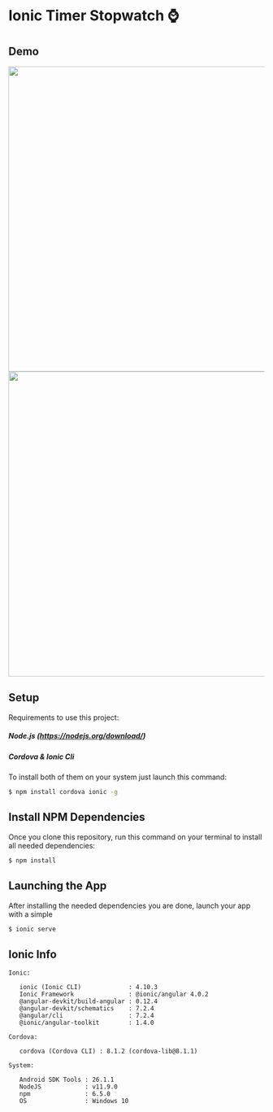 # Ionic Timer Stopwatch ⌚

## Demo
<p align="center">
    <img src="https://raw.github.com/vcjpierre/ionic4-crono/master/src/assets/demo1.png" height="600em"/>
     <img src="https://raw.github.com/vcjpierre/ionic4-crono/master/src/assets/demo2.png" height="600em"/>
</p>

## Setup

Requirements to use this project:

##### Node.js (https://nodejs.org/download/)

##### Cordova & Ionic Cli
To install both of them on your system just launch this command:
```sh
$ npm install cordova ionic -g
```

## Install NPM Dependencies
Once you clone this repository, run this command on your terminal to install all needed dependencies:
```sh
$ npm install
```


## Launching the App
After installing the needed dependencies you are done, launch your app with a simple
```sh
$ ionic serve
```
 
## Ionic Info
```
Ionic:

   ionic (Ionic CLI)             : 4.10.3 
   Ionic Framework               : @ionic/angular 4.0.2
   @angular-devkit/build-angular : 0.12.4
   @angular-devkit/schematics    : 7.2.4
   @angular/cli                  : 7.2.4
   @ionic/angular-toolkit        : 1.4.0

Cordova:

   cordova (Cordova CLI) : 8.1.2 (cordova-lib@8.1.1)

System:

   Android SDK Tools : 26.1.1 
   NodeJS            : v11.9.0 
   npm               : 6.5.0
   OS                : Windows 10
```
